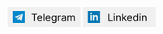 [![Telegram](https://raw.githubusercontent.com/nazarkhanov/nazarkhanov/main/social-telegram.svg)](https://t.me/nz7nv)
[![Linkedin](https://raw.githubusercontent.com/nazarkhanov/nazarkhanov/main/social-linkedin.svg)](https://www.linkedin.com/in/alisher-nazarkhanov)
